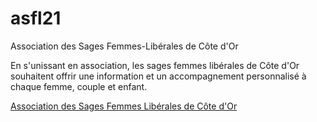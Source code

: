 asfl21
======

Association des Sages Femmes-Libérales de Côte d'Or

En s'unissant en association, les sages femmes libérales de Côte d'Or souhaitent offrir une information et un accompagnement personnalisé à chaque femme, couple et enfant. 

[Association des Sages Femmes Libérales de Côte d'Or](http://www.asfl21.fr)

